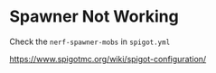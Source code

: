 # Spawner Not Working

Check the `nerf-spawner-mobs` in `spigot.yml`

https://www.spigotmc.org/wiki/spigot-configuration/